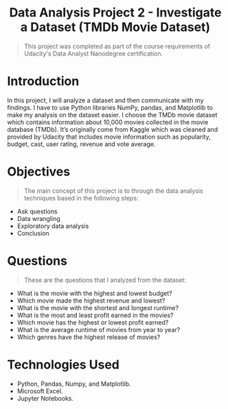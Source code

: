 # <h1 style="text-align:center;">Data Analysis Project 2 - Investigate a Dataset (TMDb Movie Dataset)</h1>


>This project was completed as part of the course requirements of Udacity's Data Analyst Nanodegree certification.


# Introduction

In this project, I will analyze a dataset and then communicate with my findings. I have to use Python libraries NumPy, pandas, and Matplotlib to make my analysis on the dataset easier. I choose the TMDb movie dataset which contains information about 10,000 movies collected in the movie database (TMDb). It’s originally come from Kaggle which was cleaned and provided by Udacity that includes movie information such as popularity, budget, cast, user rating, revenue and vote average. 

# Objectives
>The main concept of this project is to through the data analysis techniques based in the following steps:

* Ask questions
* Data wrangling
* Exploratory data analysis
* Conclusion

# Questions

>These are the questions that I analyzed from the dataset:

   - What is the movie with the highest and lowest budget?
   - Which movie made the highest revenue and lowest?
   - What is the movie with the shortest and longest runtime?
   - What is the most and least profit earned in the movies?
   - Which movie has the highest or lowest profit earned?
   - What is the average runtime of movies from year to year?
   - Which genres have the highest release of movies?
    
# Technologies Used

- Python, Pandas, Numpy, and Matplotlib.
- Microsoft Excel.
- Jupyter Notebooks.


